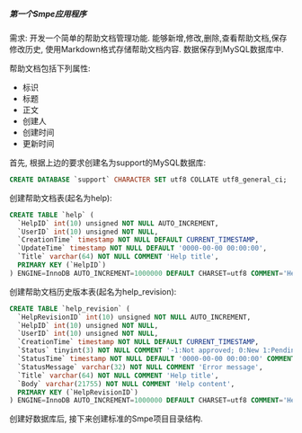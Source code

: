 ##### 第一个Smpe应用程序

需求: 开发一个简单的帮助文档管理功能. 能够新增,修改,删除,查看帮助文档,保存修改历史, 使用Markdown格式存储帮助文档内容. 数据保存到MySQL数据库中.

帮助文档包括下列属性:

  * 标识
  * 标题
  * 正文
  * 创建人
  * 创建时间
  * 更新时间

首先, 根据上边的要求创建名为support的MySQL数据库:

```sql
CREATE DATABASE `support` CHARACTER SET utf8 COLLATE utf8_general_ci;
```

创建帮助文档表(起名为help):

```sql
CREATE TABLE `help` (
  `HelpID` int(10) unsigned NOT NULL AUTO_INCREMENT,
  `UserID` int(10) unsigned NOT NULL,
  `CreationTime` timestamp NOT NULL DEFAULT CURRENT_TIMESTAMP,
  `UpdateTime` timestamp NOT NULL DEFAULT '0000-00-00 00:00:00',
  `Title` varchar(64) NOT NULL COMMENT 'Help title',
  PRIMARY KEY (`HelpID`)
) ENGINE=InnoDB AUTO_INCREMENT=1000000 DEFAULT CHARSET=utf8 COMMENT='Help';
```

创建帮助文档历史版本表(起名为help_revision):

```sql
CREATE TABLE `help_revision` (
  `HelpRevisionID` int(10) unsigned NOT NULL AUTO_INCREMENT,
  `HelpID` int(10) unsigned NOT NULL,
  `UserID` int(10) unsigned NOT NULL,
  `CreationTime` timestamp NOT NULL DEFAULT CURRENT_TIMESTAMP,
  `Status` tinyint(3) NOT NULL COMMENT '-1:Not approved; 0:New 1:Pending 2:Approved',
  `StatusTime` timestamp NOT NULL DEFAULT '0000-00-00 00:00:00' COMMENT 'Check time',
  `StatusMessage` varchar(32) NOT NULL COMMENT 'Error message',
  `Title` varchar(64) NOT NULL COMMENT 'Help title',
  `Body` varchar(21755) NOT NULL COMMENT 'Help content',
  PRIMARY KEY (`HelpRevisionID`)
) ENGINE=InnoDB AUTO_INCREMENT=1000000 DEFAULT CHARSET=utf8 COMMENT='Help-Revision';

```

创建好数据库后, 接下来创建标准的Smpe项目目录结构.

